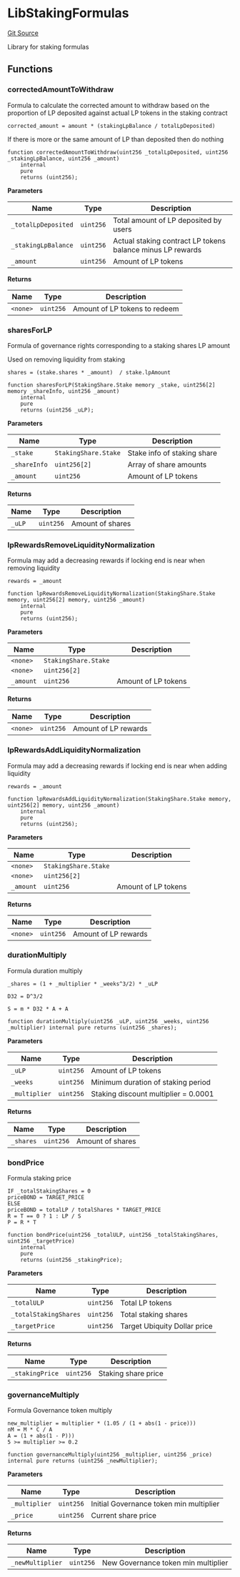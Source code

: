 # LibStakingFormulas
[Git Source](https://github.com/ubiquity/ubiquity-dollar/blob/0cae71618450aff584ed3369a18e2ba12900dc6b/src/dollar/libraries/LibStakingFormulas.sol)

Library for staking formulas


## Functions
### correctedAmountToWithdraw

Formula to calculate the corrected amount to withdraw based on the proportion of
LP deposited against actual LP tokens in the staking contract

`corrected_amount = amount * (stakingLpBalance / totalLpDeposited)`

If there is more or the same amount of LP than deposited then do nothing


```solidity
function correctedAmountToWithdraw(uint256 _totalLpDeposited, uint256 _stakingLpBalance, uint256 _amount)
    internal
    pure
    returns (uint256);
```
**Parameters**

|Name|Type|Description|
|----|----|-----------|
|`_totalLpDeposited`|`uint256`|Total amount of LP deposited by users|
|`_stakingLpBalance`|`uint256`|Actual staking contract LP tokens balance minus LP rewards|
|`_amount`|`uint256`|Amount of LP tokens|

**Returns**

|Name|Type|Description|
|----|----|-----------|
|`<none>`|`uint256`|Amount of LP tokens to redeem|


### sharesForLP

Formula of governance rights corresponding to a staking shares LP amount

Used on removing liquidity from staking

`shares = (stake.shares * _amount)  / stake.lpAmount`


```solidity
function sharesForLP(StakingShare.Stake memory _stake, uint256[2] memory _shareInfo, uint256 _amount)
    internal
    pure
    returns (uint256 _uLP);
```
**Parameters**

|Name|Type|Description|
|----|----|-----------|
|`_stake`|`StakingShare.Stake`|Stake info of staking share|
|`_shareInfo`|`uint256[2]`|Array of share amounts|
|`_amount`|`uint256`|Amount of LP tokens|

**Returns**

|Name|Type|Description|
|----|----|-----------|
|`_uLP`|`uint256`|Amount of shares|


### lpRewardsRemoveLiquidityNormalization

Formula may add a decreasing rewards if locking end is near when removing liquidity

`rewards = _amount`


```solidity
function lpRewardsRemoveLiquidityNormalization(StakingShare.Stake memory, uint256[2] memory, uint256 _amount)
    internal
    pure
    returns (uint256);
```
**Parameters**

|Name|Type|Description|
|----|----|-----------|
|`<none>`|`StakingShare.Stake`||
|`<none>`|`uint256[2]`||
|`_amount`|`uint256`|Amount of LP tokens|

**Returns**

|Name|Type|Description|
|----|----|-----------|
|`<none>`|`uint256`|Amount of LP rewards|


### lpRewardsAddLiquidityNormalization

Formula may add a decreasing rewards if locking end is near when adding liquidity

`rewards = _amount`


```solidity
function lpRewardsAddLiquidityNormalization(StakingShare.Stake memory, uint256[2] memory, uint256 _amount)
    internal
    pure
    returns (uint256);
```
**Parameters**

|Name|Type|Description|
|----|----|-----------|
|`<none>`|`StakingShare.Stake`||
|`<none>`|`uint256[2]`||
|`_amount`|`uint256`|Amount of LP tokens|

**Returns**

|Name|Type|Description|
|----|----|-----------|
|`<none>`|`uint256`|Amount of LP rewards|


### durationMultiply

Formula duration multiply

`_shares = (1 + _multiplier * _weeks^3/2) * _uLP`

`D32 = D^3/2`

`S = m * D32 * A + A`


```solidity
function durationMultiply(uint256 _uLP, uint256 _weeks, uint256 _multiplier) internal pure returns (uint256 _shares);
```
**Parameters**

|Name|Type|Description|
|----|----|-----------|
|`_uLP`|`uint256`|Amount of LP tokens|
|`_weeks`|`uint256`|Minimum duration of staking period|
|`_multiplier`|`uint256`|Staking discount multiplier = 0.0001|

**Returns**

|Name|Type|Description|
|----|----|-----------|
|`_shares`|`uint256`|Amount of shares|


### bondPrice

Formula staking price


```
IF _totalStakingShares = 0
priceBOND = TARGET_PRICE
ELSE
priceBOND = totalLP / totalShares * TARGET_PRICE
R = T == 0 ? 1 : LP / S
P = R * T
```


```solidity
function bondPrice(uint256 _totalULP, uint256 _totalStakingShares, uint256 _targetPrice)
    internal
    pure
    returns (uint256 _stakingPrice);
```
**Parameters**

|Name|Type|Description|
|----|----|-----------|
|`_totalULP`|`uint256`|Total LP tokens|
|`_totalStakingShares`|`uint256`|Total staking shares|
|`_targetPrice`|`uint256`|Target Ubiquity Dollar price|

**Returns**

|Name|Type|Description|
|----|----|-----------|
|`_stakingPrice`|`uint256`|Staking share price|


### governanceMultiply

Formula Governance token multiply


```
new_multiplier = multiplier * (1.05 / (1 + abs(1 - price)))
nM = M * C / A
A = (1 + abs(1 - P)))
5 >= multiplier >= 0.2
```


```solidity
function governanceMultiply(uint256 _multiplier, uint256 _price) internal pure returns (uint256 _newMultiplier);
```
**Parameters**

|Name|Type|Description|
|----|----|-----------|
|`_multiplier`|`uint256`|Initial Governance token min multiplier|
|`_price`|`uint256`|Current share price|

**Returns**

|Name|Type|Description|
|----|----|-----------|
|`_newMultiplier`|`uint256`|New Governance token min multiplier|


